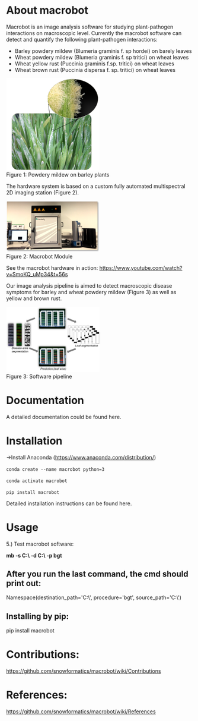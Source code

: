# About macrobot

Macrobot is an image analysis software for studying plant-pathogen interactions on macroscopic level. Currently the macrobot software can detect and quantify the following plant-pathogen interactions:
- Barley powdery mildew (Blumeria graminis f. sp hordei) on barely leaves 
- Wheat powdery mildew (Blumeria graminis f. sp tritici) on wheat leaves
- Wheat yellow rust (Puccinia graminis f.sp. tritici) on wheat leaves
- Wheat brown rust  (Puccinia dispersa f. sp. tritici) on wheat leaves

<img src="https://github.com/snowformatics/GSOC/blob/master/Slide1.png" width="50%" height="50%"><br>
Figure 1: Powdery mildew on barley plants

The hardware system is based on a custom fully automated multispectral 2D imaging station (Figure 2).

<img src="https://github.com/snowformatics/GSOC/blob/master/Bild8.png" width="50%" height="50%"><br>
Figure 2: Macrobot Module

See the macrobot hardware in action:
https://www.youtube.com/watch?v=SmoKQ_uMp34&t=56s

Our image analysis pipeline is aimed to detect macroscopic disease symptoms for barley and wheat powdery mildew (Figure 3) as well as yellow and brown rust. 

<img src="https://github.com/snowformatics/GSOC/blob/master/pipeline.png" width="50%" height="50%"><br>
Figure 3: Software pipeline

# Documentation
A detailed documentation could be found here.


# Installation
->Install Anaconda (https://www.anaconda.com/distribution/)

`conda create --name macrobot python=3`

`conda activate macrobot`


`pip install macrobot`

Detailed installation instructions can be found here.

# Usage
5.) Test macrobot software:

**mb -s C:\ -d C:\ -p bgt**

## After you run the last command, the cmd should print out:

Namespace(destination_path='C:\\', procedure='bgt', source_path='C:\\')

## Installing by pip:
pip install macrobot

# Contributions:
https://github.com/snowformatics/macrobot/wiki/Contributions

# References:
https://github.com/snowformatics/macrobot/wiki/References
